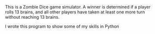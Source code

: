 This is a Zombie Dice game simulator.
A winner is determined if a player rolls 13 brains,
and all other players have taken at least one more turn without reaching 13 brains.

I wrote this program to show some of my skills in Python
